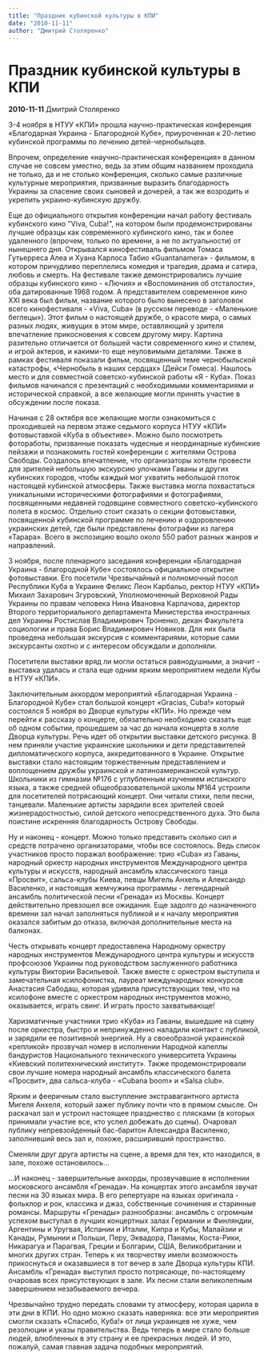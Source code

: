 ```yaml
---
title: "Праздник кубинской культуры в КПИ"
date: "2010-11-11"
author: "Дмитрий Столяренко"
---
```


# Праздник кубинской культуры в КПИ

**2010-11-11** Дмитрий Столяренко

3-4 ноября в НТУУ «КПИ» прошла научно-практическая конференция «Благодарная Украина - Благородной Кубе», приуроченная к 20-летию кубинской программы по лечению детей-чернобыльцев.

Впрочем, определение «научно-практическая конференция» в данном случае не совсем уместно, ведь за этим общим названием проходила не только, да и не столько конференция, сколько самые различные культурные мероприятия, призванные выразить благодарность Украины за спасение своих сыновей и дочерей, а так же возродить и укрепить украино-кубинскую дружбу.

Еще до официального открытия конференции начал работу фестиваль кубинского кино "Viva, Cuba!", на котором были продемонстрированы лучшие образцы как современного кубинского кино, так и более удаленного (впрочем, только по времени, а не по актуальности) от нынешнего дня. Открывался кинофестиваль фильмом Томаса Гутьерреса Алеа и Хуана Карлоса Табио «Guantanamera» - фильмом, в котором причудливо переплелись комедия и трагедия, драма и сатира, любовь и смерть. На фестивале также демонстрировались лучшие образцы кубинского кино - «Лючия» и «Воспоминания об отсталости», оба датированные 1968 годом. А представителем современное кино XXI века был фильм, название которого было вынесено в заголовок всего кинофестиваля - «Viva, Cuba» (в русском переводе - «Маленькие беглецы»). Этот фильм о настоящей дружбе, о красоте мира, о самых разных людях, живущих в этом мире, оставляющий у зрителя впечатление прикосновения к совсем другому миру. Картина разительно отличается от большей части современного кино и стилем, и игрой актеров, и какими-то еще неуловимыми деталями. Также в рамках фестиваля показали фильм, посвященный теме чернобыльской катастрофы, «Чернобыль в наших сердцах» (Дейси Гомеса). Нашлось место и для совместной советско-кубинской работы «Я - Куба». Показ фильмов начинался с презентаций с необходимыми комментариями и исторической справкой, а все желающие могли принять участие в обсуждении после показа.

Начиная с 28 октября все желающие могли ознакомиться с проходившей на первом этаже седьмого корпуса НТУУ «КПИ» фотовыставкой «Куба в объективе». Можно было посмотреть фотоработы, призванные показать чудесные и неординарные кубинские пейзажи и познакомить гостей конференции с жителями Острова Свободы. Создалось впечатление, что организаторы хотели провести для зрителей небольшую экскурсию улочками Гаваны и других кубинских городов, чтобы каждый мог ухватить небольшой глоток настоящей кубинской атмосферы. Также выставка могла похвастаться уникальными историческими фотографиями и фотографиями, посвященными недавней годовщине совместного советско-кубинского полета в космос. Отдельно стоит сказать о секции фотовыставки, посвященной кубинской программе по лечению и оздоровлению украинских детей, где были представлены фотографии из лагеря «Тарара». Всего в экспозицию вошло около 550 работ разных жанров и направлений.

3 ноября, после пленарного заседания конференции «Благодарная Украина - благородной Кубе» состоялось официальное открытие фотовыставки. Его посетили Чрезвычайный и полномочный посол Республики Куба в Украине Феликс Леон Карбальо, ректор НТУУ «КПИ» Михаил Захарович Згуровский, Уполномоченный Верховной Рады Украины по правам человека Нина Ивановна Карпачова, директор Второго территориального департамента Министерства иностранных дел Украины Ростислав Владимирович Троненко, декан Факультета социологии и права Борис Владимирович Новиков. Для них была проведена небольшая экскурсия с комментариями, которые сами экскурсанты охотно и с интересом обсуждали и дополняли.

Посетители выставки вряд ли могли остаться равнодушными, а значит - выставка удалась и стала еще одним ярким мероприятием недели Кубы в НТУУ «КПИ».

Заключительным аккордом мероприятий «Благодарная Украина - Благородной Кубе» стал большой концерт «Gracias, Cuba!» который состоялся 5 ноября во Дворце культуры «КПИ». Но прежде чем перейти к рассказу о концерте, обязательно необходимо сказать еще об одном событии, прошедшем за час до начала концерта в холле Дворца культуры. Речь идет об открытии выставки детского рисунка. В нем приняли участие украинские школьники и дети представителей дипломатического корпуса, аккредитованного в Украине. Открытие выставки стало настоящим торжественным представлением и воплощением дружбы украинской и латиноамериканской культур. Школьники из гимназии №176 с углубленным изучением испанского языка, а также средней общеобразовательной школы №164 устроили для посетителей потрясающий концерт. Они читали стихи, пели песни, танцевали. Маленькие артисты зарядили всех зрителей своей жизнерадостностью, силой детского непосредственного духа. Это была поистине искренняя благодарность Острову Свободы.

Ну и наконец - концерт. Можно только представить сколько сил и средств потрачено организаторами, чтобы все состоялось. Ведь список участников просто поражал воображение: трио «Cuba» из Гаваны, народный оркестр народных инструментов Международного центра культуры и искусств, народный ансамбль классического танца «Просвит», сальса-клубы Киева, певцы Мигель Анхель и Александр Василенко, и настоящая жемчужина программы - легендарный ансамбль политической песни «Гренада» из Москвы. Концерт действительно превзошел все ожидания. Еще задолго до назначенного времени зал начал заполняться публикой и к началу мероприятия оказался забитым до отказа, включая дополнительные места на балконах.

Честь открывать концерт предоставлена Народному оркестру народных инструментов Международного центра культуры и искусств профсоюзов Украины под руководством заслуженного работника культуры Виктории Васильевой. Также вместе с оркестром выступила и замечательная ксилофонистка, лауреат международных конкурсов Анастасия Сабодаш, которая удивила присутствующих тем, что на ксилофоне вместе с оркестром народных инструментов можно, оказывается, играть свинг. И играть просто захватывающе!

Харизматичные участники трио «Куба» из Гаваны, вышедшие на сцену после оркестра, быстро и непринужденно наладили контакт с публикой, и зарядили ее позитивной энергией. Ну а своеобразной украинской «репликой» прозвучал номер в исполнении Народной капеллы бандуристов Национального технического университета Украины «Киевский политехнический институт». Также продемонстрировали свои лучшие номера народный ансамбль классического балета «Просвит», два сальса-клуба - «Cubana boom» и «Salsa club».

Ярким и фееричным стало выступление экстравагантного артиста Мигеля Анхеля, который зажег публику почти что в прямом смысле. Он раскачал зал и устроил настоящее празднество с плясками (в которых принимали участие все, кто успел добежать до сцены). Очаровал публику непревзойденный бас-баритон Александра Василенко, заполнивший весь зал и, похоже, расширивший пространство.

Сменяли друг друга артисты на сцене, а время для тех, кто находился, в зале, похоже остановилось...

...И наконец - завершительные аккорды, прозвучавшие в исполнении московского ансамбля «Гренада». На концертах этого ансамбля звучат песни на 30 языках мира. В его репертуаре на языках оригинала - фольклор и рок, классика и джаз, собственные сочинения и старинные романсы. Маршруты «Гренады» разнообразны: ансамбль с огромным успехом выступал в лучших концертных залах Германии и Финляндии, Аргентины и Уругвая, Испании и Италии, Кипра и Кубы, Малайзии и Канады, Румынии и Польши, Перу, Эквадора, Панамы, Коста-Рики, Никарагуа и Парагвая, Греции и Болгарии, США, Великобритании и многих других стран. Теперь к их творчеству имели возможность прикоснуться и оказавшиеся в тот вечер в зале Дворца культуры КПИ. Ансамбль «Гренада» выступил просто потрясающе, по-настоящему очаровав всех присутствующих в зале. Их песни стали великолепным завершением незабываемого вечера.

Чрезвычайно трудно передать словами ту атмосферу, которая царила в эти дни в КПИ. Но одно можно сказать наверняка: все эти мероприятия смогли сказать «Спасибо, Куба!» от лица украинцев не хуже, чем резолюции и указы правительства. Ведь теперь в мире стало больше людей, влюбленных в эту страну и ее прекрасных людей. И это, пожалуй, самая главная задача подобных мероприятий.